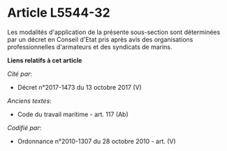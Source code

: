 # Article L5544-32

Les modalités d'application de la présente sous-section sont déterminées par un décret en Conseil d'Etat pris après avis des
organisations professionnelles d'armateurs et des syndicats de marins.

**Liens relatifs à cet article**

_Cité par_:

  - Décret n°2017-1473 du 13 octobre 2017 (V)

_Anciens textes_:

  - Code du travail maritime - art. 117 (Ab)

_Codifié par_:

  - Ordonnance n°2010-1307 du 28 octobre 2010 - art. (V)
